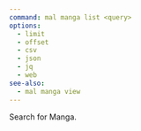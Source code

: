 ```yaml
---
command: mal manga list <query>
options:
  - limit
  - offset
  - csv
  - json
  - jq
  - web
see-also:
  - mal manga view
---
```

Search for Manga.